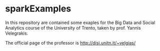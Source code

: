 # sparkExamples
In this repository are contained some exaples for the Big Data and Social Analytics course of the University of Trento, taken by prof. Yannis Velegrakis.

The official page of the professor is http://disi.unitn.it/~velgias/